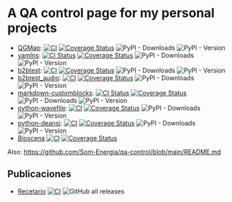 # A QA control page for my personal projects

-
  [QGMap](https://github.com/vokimon/qgmap):
  [![CI](https://github.com/vokimon/qgmap/actions/workflows/main.yml/badge.svg)](https://github.com/vokimon/qgmap/actions/workflows/main.yml)
  [![Coverage Status](https://coveralls.io/repos/github/guifibaix/vokimon/badge.svg?branch=master)](https://coveralls.io/github/vokimon/qgmap?branch=master)
  ![PyPI - Downloads](https://img.shields.io/pypi/dm/qgmap)
  ![PyPI - Version](https://img.shields.io/pypi/v/qgmap)
- 
  [yamlns](https://github.com/GuifiBaix/python-yamlns):
  [![CI Status](https://github.com/GuifiBaix/python-yamlns/actions/workflows/main.yml/badge.svg)](https://github.com/GuifiBaix/python-yamlns/actions/workflows/main.yml)
  [![Coverage Status](https://coveralls.io/repos/github/GuifiBaix/python-yamlns/badge.svg?branch=master)](https://coveralls.io/github/GuifiBaix/python-yamlns?branch=master)
  ![PyPI - Downloads](https://img.shields.io/pypi/dm/yamlns)
  ![PyPI - Version](https://img.shields.io/pypi/v/yamlns)
- 
  [b2btest](https://github.com/vokimon/back2back):
  [![CI](https://github.com/vokimon/back2back/actions/workflows/main.yml/badge.svg)](https://github.com/vokimon/back2back/actions/workflows/main.yml)
  [![Coverage Status](https://coveralls.io/repos/github/vokimon/back2back/badge.svg?branch=master)](https://coveralls.io/github/vokimon/back2back?branch=master)
  ![PyPI - Downloads](https://img.shields.io/pypi/dm/b2btest)
  ![PyPI - Version](https://img.shields.io/pypi/v/b2btest)
- 
  [b2btest_audio](https://github.com/vokimon/back2back_audio):
  [![CI](https://github.com/vokimon/back2back_audio/actions/workflows/main.yml/badge.svg)](https://github.com/vokimon/back2back_audio/actions/workflows/main.yml)
  [![Coverage Status](https://coveralls.io/repos/github/vokimon/back2back_audio/badge.svg?branch=master)](https://coveralls.io/github/vokimon/back2back_audio?branch=master)
  ![PyPI - Downloads](https://img.shields.io/pypi/dm/b2btest_audio)
  ![PyPI - Version](https://img.shields.io/pypi/v/b2btest_audio)
- 
  [markdown-customblocks](https://github.com/vokimon/markdown-customblocks):
  [![CI Status](https://github.com/vokimon/markdown-customblocks/actions/workflows/main.yml/badge.svg)](https://github.com/vokimon/markdown-customblocks/actions/workflows/main.yml)
  [![Coverage Status](https://coveralls.io/repos/github/vokimon/markdown-customblocks/badge.svg?branch=master)](https://coveralls.io/github/vokimon/markdown-customblocks?branch=master)
  ![PyPI - Downloads](https://img.shields.io/pypi/dm/markdown-customblocks)
  ![PyPI - Version](https://img.shields.io/pypi/v/markdown-customblocks)
- 
  [python-wavefile](https://github.com/vokimon/python-wavefile):
  [![CI](https://github.com/vokimon/python-wavefile/actions/workflows/main.yml/badge.svg)](https://github.com/vokimon/python-wavefile/actions/workflows/main.yml)
  [![Coverage Status](https://coveralls.io/repos/github/vokimon/python-wavefile/badge.svg?branch=master)](https://coveralls.io/github/vokimon/python-wavefile?branch=master)
  ![PyPI - Downloads](https://img.shields.io/pypi/dm/wavefile)
  ![PyPI - Version](https://img.shields.io/pypi/v/wavefile)
- 
  [python-deansi](https://github.com/clam-project/python-deansi):
  [![CI](https://github.com/clam-project/python-deansi/actions/workflows/main.yml/badge.svg)](https://github.com/clam-project/python-deansi/actions/workflows/main.yml)
  [![Coverage Status](https://coveralls.io/repos/github/clam-project/python-deansi/badge.svg?branch=master)](https://coveralls.io/github/clam-project/python-deansi?branch=master)
  ![PyPI - Downloads](https://img.shields.io/pypi/dm/deansi)
  ![PyPI - Version](https://img.shields.io/pypi/v/deansi)
- 
  [Bioscena](https://github.com/vokimon/bioscena)
  [![CI](https://github.com/vokimon/bioscena/actions/workflows/main.yml/badge.svg)](https://github.com/vokimon/bioscena/actions/workflows/main.yml)
  [![Coverage Status](https://coveralls.io/repos/github/vokimon/bioscena/badge.svg?branch=master)](https://coveralls.io/github/vokimon/bioscena?branch=master)



Also: https://github.com/Som-Energia/qa-control/blob/main/README.md

## Publicaciones

- [Recetario](https://github.com/vokimon/recetario)
  [![CI](https://github.com/vokimon/recetario/actions/workflows/main.yml/badge.svg)](https://github.com/vokimon/recetario/actions/workflows/main.yml)
  ![GitHub all releases](https://img.shields.io/github/downloads/vokimon/recetario/total)


